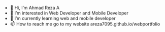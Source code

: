 - 👋 Hi, I’m Ahmad Reza A
- 👀 I’m interested in Web Developer and Mobile Developer
- 🌱 I’m currently learning web and mobile developer
- 📫 How to reach me go to my website areza7095.github.io/webportfolio

<!---
areza7095/areza7095 is a ✨ special ✨ repository because its `README.md` (this file) appears on your GitHub profile.
You can click the Preview link to take a look at your changes.
--->
